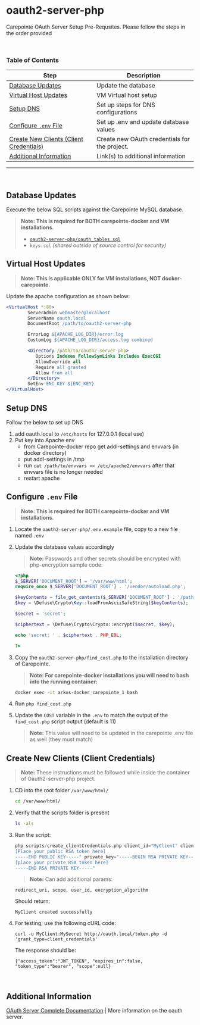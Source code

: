 oauth2-server-php
===

Carepointe  OAuth Server Setup Pre-Requsites. Please follow the steps in the order provided

<br />

### Table of Contents
| Step | Description |
|---|---|
|[Database Updates](#-Database-Updates)|Update the database|
|[Virtual Host Updates](#-Virtual-Host-Updates)| VM Virtual host setup |
|[Setup DNS](#-Setup-DNS)| Set up steps for DNS configurations |
|[Configure `.env` File](#-Configure-.env-File)|Set up .env and update database values |
|[Create New Clients (Client Credentials)](#-Create-new-clients-(Client-Credentials))| Create new OAuth credentials for the project. |
|[Additional Information](#-Additional-Information)| Link(s) to additional information |
---

<br />

## Database Updates

Execute the below  SQL scripts against the Carepointe MySQL database.

> **Note: This is required for BOTH carepointe-docker and VM installations.**
>   - [`oauth2-server-php/oauth_tables.sql`](./oauth_tables.sql)
>   - `keys.sql` *(shared outside of source control for security)*
   
## Virtual Host Updates  
   
> **Note: This is applicable ONLY for VM installations, NOT docker-carepointe.**

Update the apache configuration as shown below:
```apache
<VirtualHost *:80>
        ServerAdmin webmaster@localhost
        ServerName oauth.local
        DocumentRoot /path/to/oauth2-server-php

        ErrorLog ${APACHE_LOG_DIR}/error.log
        CustomLog ${APACHE_LOG_DIR}/access.log combined

        <Directory /path/to/oauth2-server-php>
           Options Indexes FollowSymLinks Includes ExecCGI
           AllowOverride all
           Require all granted
           Allow from all
        </Directory>
        SetEnv ENC_KEY ${ENC_KEY}
</VirtualHost>   
```

## Setup DNS

Follow the below to set up DNS

1. add oauth.local to `/etc/hosts` for 127.0.0.1 (local use)
1. Put key into Apache env
   - from Carepointe-docker repo get addl-settings and envvars (in docker directory)
   - put addl-settings in /tmp
   - run `cat /path/to/envvars >> /etc/apache2/envvars` after that envvars file is no longer needed
   - restart apache  
    
## Configure `.env` File

> **Note: This is required for BOTH carepointe-docker and VM installations.**

1. Locate the `oauth2-server-php/.env.example` file, copy to a new file named `.env`
1. Update the database values accordingly

   > **Note:** Passwords and other secrets should be encrypted with php-encryption sample code:

   ```php
   <?php
   $_SERVER['DOCUMENT_ROOT'] = '/var/www/html';
   require_once $_SERVER['DOCUMENT_ROOT'] . '/vendor/autoload.php';

   $keyContents = file_get_contents($_SERVER['DOCUMENT_ROOT'] . '/path/to/key');
   $key = \Defuse\Crypto\Key::loadFromAsciiSafeString($keyContents);

   $secret = 'secret';

   $ciphertext = \Defuse\Crypto\Crypto::encrypt($secret, $key);

   echo 'secret: ' . $ciphertext . PHP_EOL;

   ?>
   ```

1. Copy the `oauth2-server-php/find_cost.php` to the installation directory of Carepointe.
        
   > **Note: For carepointe-docker installations you will need to bash into the running container:**
      
   ```zsh
   docker exec -it arkos-docker_carepointe_1 bash
   ```

1. Run `php find_cost.php`
1. Update the `COST` variable in the `.env` to match the output of the `find_cost.php` script output (default is 11)
   > **Note:** This value will need to be updated in the carepointe .env file as well (they must match)

## Create New Clients (Client Credentials)
> **Note:** These instructions must be followed while inside the container of Oauth2-server-php project.
 1. CD into the root folder `/var/www/html/`
      ```zsh
      cd /var/www/html/
      ```
 1. Verify that the scripts folder is present
      ```zsh
      ls -als
      ```
 1. Run the script:
      ```php
      php scripts/create_clientCredentials.php client_id="MyClient" client_secret="MySecret" public_key="-----BEGIN PUBLIC KEY-----
      [Place your public RSA token here]
      -----END PUBLIC KEY-----" private_key="-----BEGIN RSA PRIVATE KEY-----
      [place your private RSA token here]
      -----END RSA PRIVATE KEY-----"
      ```
      > **Note:** Can add additional params:
      ```
      redirect_uri, scope, user_id, encryption_algorithm
      ```
      Should return: 
      ```
      MyClient created successfully
      ```
 1. For testing, use the following cURL code:
      ```
      curl -u MyClient:MySecret http://oauth.local/token.php -d 'grant_type=client_credentials'
      ```
      The response should be:
      ```
      {"access_token":"JWT_TOKEN", "expires_in":false, "token_type":"bearer", "scope":null}
      ```

<br />

## Additional Information

[OAuth Server Complete Documentation](https://bshaffer.github.io/oauth2-server-php-docs/) | More information on the oauth server.